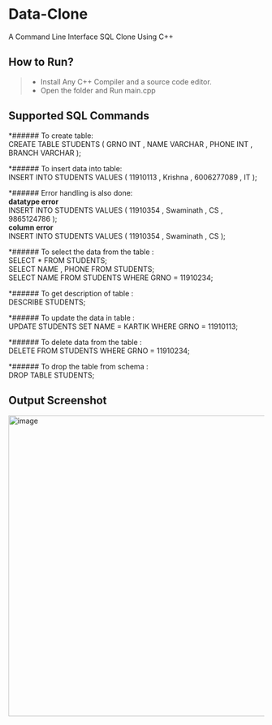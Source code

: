 # Data-Clone
A Command Line Interface SQL Clone Using C++ <br/>

## How to Run?<br/>
>* Install Any C++ Compiler and a source code editor.<br/>
>* Open the folder and Run main.cpp<br/>

## Supported SQL Commands <br/>
*###### To create table: <br/>
          CREATE TABLE STUDENTS ( GRNO INT , NAME VARCHAR , PHONE INT , BRANCH VARCHAR ); <br/>
          
*###### To insert data into table: <br/>
          INSERT INTO STUDENTS VALUES ( 11910113 , Krishna , 6006277089 , IT ); <br/>
          
*###### Error handling is also done: <br/>
          ****datatype error**** </br>
          INSERT INTO STUDENTS VALUES ( 11910354 , Swaminath , CS , 9865124786 ); </br>
          ****column error****<br/>
          INSERT INTO STUDENTS VALUES ( 11910354 , Swaminath , CS ); <br/>

*###### To select the data from the table :<br/>
          SELECT * FROM STUDENTS;<br/>
          SELECT NAME , PHONE FROM STUDENTS;<br/>
          SELECT NAME FROM STUDENTS WHERE GRNO = 11910234;<br/>
          
 *###### To get description of table :<br/>
          DESCRIBE STUDENTS;<br/>

 *###### To update the data in table :<br/>
          UPDATE STUDENTS SET NAME = KARTIK WHERE GRNO = 11910113;<br/>

 *###### To delete data from the table :<br/>
          DELETE FROM STUDENTS WHERE GRNO = 11910234;<br/>
          
 *###### To drop the table from schema :<br/>
          DROP TABLE STUDENTS;<br/>

## Output Screenshot<br/>
<img width="593" alt="image" src="https://user-images.githubusercontent.com/74672126/175497311-01c341a0-9c58-4d80-ae9b-78fd014826d6.png">
